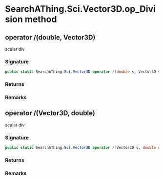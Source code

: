 # SearchAThing.Sci.Vector3D.op_Division method
## operator /(double, Vector3D)
scalar div

### Signature
```csharp
public static SearchAThing.Sci.Vector3D operator /(double s, Vector3D v)
```
### Returns

### Remarks

## operator /(Vector3D, double)
scalar div

### Signature
```csharp
public static SearchAThing.Sci.Vector3D operator /(Vector3D v, double s)
```
### Returns

### Remarks

